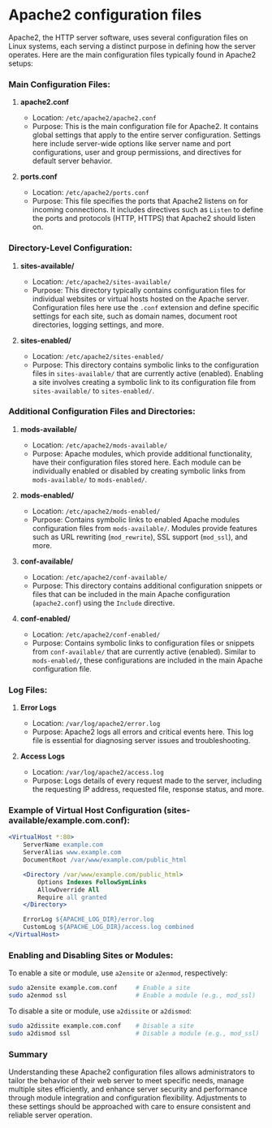 # Apache2 configuration files

Apache2, the HTTP server software, uses several configuration files on Linux systems, each serving a distinct purpose in defining how the server operates. Here are the main configuration files typically found in Apache2 setups:

### Main Configuration Files:

1. **apache2.conf**
   - Location: `/etc/apache2/apache2.conf`
   - Purpose: This is the main configuration file for Apache2. It contains global settings that apply to the entire server configuration. Settings here include server-wide options like server name and port configurations, user and group permissions, and directives for default server behavior.

2. **ports.conf**
   - Location: `/etc/apache2/ports.conf`
   - Purpose: This file specifies the ports that Apache2 listens on for incoming connections. It includes directives such as `Listen` to define the ports and protocols (HTTP, HTTPS) that Apache2 should listen on.

### Directory-Level Configuration:

1. **sites-available/**
   - Location: `/etc/apache2/sites-available/`
   - Purpose: This directory typically contains configuration files for individual websites or virtual hosts hosted on the Apache server. Configuration files here use the `.conf` extension and define specific settings for each site, such as domain names, document root directories, logging settings, and more.

2. **sites-enabled/**
   - Location: `/etc/apache2/sites-enabled/`
   - Purpose: This directory contains symbolic links to the configuration files in `sites-available/` that are currently active (enabled). Enabling a site involves creating a symbolic link to its configuration file from `sites-available/` to `sites-enabled/`.

### Additional Configuration Files and Directories:

1. **mods-available/**
   - Location: `/etc/apache2/mods-available/`
   - Purpose: Apache modules, which provide additional functionality, have their configuration files stored here. Each module can be individually enabled or disabled by creating symbolic links from `mods-available/` to `mods-enabled/`.

2. **mods-enabled/**
   - Location: `/etc/apache2/mods-enabled/`
   - Purpose: Contains symbolic links to enabled Apache modules configuration files from `mods-available/`. Modules provide features such as URL rewriting (`mod_rewrite`), SSL support (`mod_ssl`), and more.

3. **conf-available/**
   - Location: `/etc/apache2/conf-available/`
   - Purpose: This directory contains additional configuration snippets or files that can be included in the main Apache configuration (`apache2.conf`) using the `Include` directive.

4. **conf-enabled/**
   - Location: `/etc/apache2/conf-enabled/`
   - Purpose: Contains symbolic links to configuration files or snippets from `conf-available/` that are currently active (enabled). Similar to `mods-enabled/`, these configurations are included in the main Apache configuration file.

### Log Files:

1. **Error Logs**
   - Location: `/var/log/apache2/error.log`
   - Purpose: Apache2 logs all errors and critical events here. This log file is essential for diagnosing server issues and troubleshooting.

2. **Access Logs**
   - Location: `/var/log/apache2/access.log`
   - Purpose: Logs details of every request made to the server, including the requesting IP address, requested file, response status, and more.

### Example of Virtual Host Configuration (sites-available/example.com.conf):

```apache
<VirtualHost *:80>
    ServerName example.com
    ServerAlias www.example.com
    DocumentRoot /var/www/example.com/public_html

    <Directory /var/www/example.com/public_html>
        Options Indexes FollowSymLinks
        AllowOverride All
        Require all granted
    </Directory>

    ErrorLog ${APACHE_LOG_DIR}/error.log
    CustomLog ${APACHE_LOG_DIR}/access.log combined
</VirtualHost>
```

### Enabling and Disabling Sites or Modules:

To enable a site or module, use `a2ensite` or `a2enmod`, respectively:

```bash
sudo a2ensite example.com.conf     # Enable a site
sudo a2enmod ssl                   # Enable a module (e.g., mod_ssl)
```

To disable a site or module, use `a2dissite` or `a2dismod`:

```bash
sudo a2dissite example.com.conf    # Disable a site
sudo a2dismod ssl                  # Disable a module (e.g., mod_ssl)
```

### Summary

Understanding these Apache2 configuration files allows administrators to tailor the behavior of their web server to meet specific needs, manage multiple sites efficiently, and enhance server security and performance through module integration and configuration flexibility. Adjustments to these settings should be approached with care to ensure consistent and reliable server operation.
